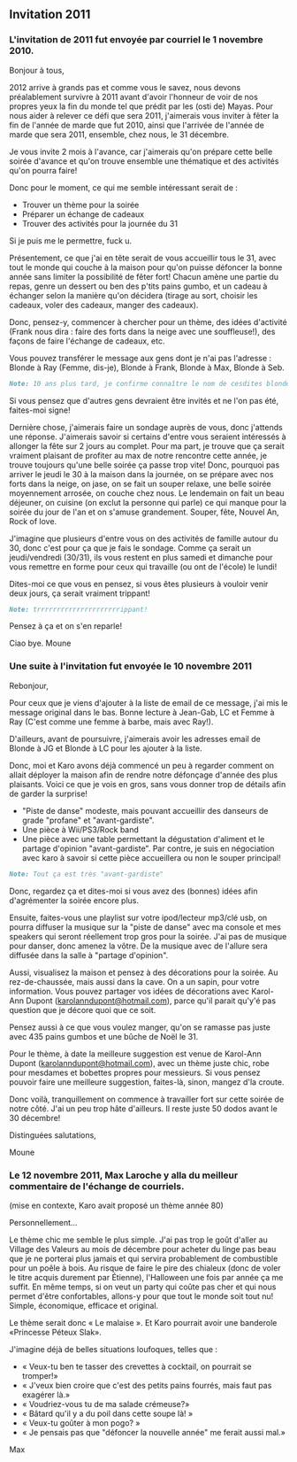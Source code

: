 ## Invitation 2011
 
### L'invitation de 2011 fut envoyée par courriel le 1 novembre 2010. 

Bonjour à tous,

2012 arrive à grands pas et comme vous le savez, nous devons préalablement survivre à 2011 avant d'avoir l'honneur de voir de nos propres yeux la fin du monde tel que prédit par les (osti de) Mayas. Pour nous aider à relever ce défi que sera 2011, j'aimerais vous inviter à fêter la fin de l'année de marde que fut 2010, ainsi que l'arrivée de l'année de marde que sera 2011, ensemble, chez nous, le 31 décembre.

Je vous invite 2 mois à l'avance, car j'aimerais qu'on prépare cette belle soirée d'avance et qu'on trouve ensemble une thématique et des activités qu'on pourra faire!

Donc pour le moment, ce qui me semble intéressant serait de :

- Trouver un thème pour la soirée
- Préparer un échange de cadeaux
- Trouver des activités pour la journée du 31

Si je puis me le permettre, fuck u.

Présentement, ce que j'ai en tête serait de vous accueillir tous le 31, avec tout le monde qui couche à la maison pour qu'on puisse défoncer la bonne année sans limiter la possibilité de fêter fort! Chacun amène une partie du repas, genre un dessert ou ben des p'tits pains gumbo, et un cadeau à échanger selon la manière qu'on décidera (tirage au sort, choisir les cadeaux, voler des cadeaux, manger des cadeaux).

Donc, pensez-y, commencer à chercher pour un thème, des idées d'activité (Frank nous dira : faire des forts dans la neige avec une souffleuse!), des façons de faire l'échange de cadeaux, etc.

Vous pouvez transférer le message aux gens dont je n'ai pas l'adresse : Blonde à Ray (Femme, dis-je), Blonde à Frank, Blonde à Max, Blonde à Seb.

```markdown
Note: 10 ans plus tard, je confirme connaître le nom de cesdites blondes!
```

Si vous pensez que d'autres gens devraient être invités et ne l'on pas été, faites-moi signe!

Dernière chose, j'aimerais faire un sondage auprès de vous, donc j'attends une réponse. J'aimerais savoir si certains d'entre vous seraient intéressés à allonger la fête sur 2 jours au complet. Pour ma part, je trouve que ça serait vraiment plaisant de profiter au max de notre rencontre cette année, je trouve toujours qu'une belle soirée ça passe trop vite! Donc, pourquoi pas arriver le jeudi le 30 à la maison dans la journée, on se prépare avec nos forts dans la neige, on jase, on se fait un souper relaxe, une belle soirée moyennement arrosée, on couche chez nous. Le lendemain on fait un beau déjeuner, on cuisine (on exclut la personne qui parle) ce qui manque pour la soirée du jour de l'an et on s'amuse grandement. Souper, fête, Nouvel An, Rock of love.

J'imagine que plusieurs d'entre vous on des activités de famille autour du 30, donc c'est pour ça que je fais le sondage. Comme ça serait un jeudi/vendredi (30/31), ils vous restent en plus samedi et dimanche pour vous remettre en forme pour ceux qui travaille (ou ont de l'école) le lundi!

Dites-moi ce que vous en pensez, si vous êtes plusieurs à vouloir venir deux jours, ça serait vraiment trippant!

```markdown
Note: trrrrrrrrrrrrrrrrrrrrrippant!
```

Pensez à ça et on s'en reparle!

Ciao bye.
Moune

### Une suite à l'invitation fut envoyée le 10 novembre 2011

Rebonjour,

Pour ceux que je viens d'ajouter à la liste de email de ce message, j'ai mis le message original dans le bas. Bonne lecture à Jean-Gab, LC et Femme à Ray (C'est comme une femme à barbe, mais avec Ray!).

D'ailleurs, avant de poursuivre, j'aimerais avoir les adresses email de Blonde à JG et Blonde à LC pour les ajouter à la liste.

Donc, moi et Karo avons déjà commencé un peu à regarder comment on allait déployer la maison afin de rendre notre défonçage d'année des plus plaisants. Voici ce que je vois en gros, sans vous donner trop de détails afin de garder la surprise!
- "Piste de danse" modeste, mais pouvant accueillir des danseurs de grade "profane" et "avant-gardiste".
- Une pièce à Wii/PS3/Rock band
- Une pièce avec une table permettant la dégustation d'aliment et le partage d'opinion "avant-gardiste". Par contre, je suis en négociation avec karo à savoir si cette pièce accueillera ou non le souper principal!

```markdown
Note: Tout ça est très "avant-gardiste"
```

Donc, regardez ça et dites-moi si vous avez des (bonnes) idées afin d'agrémenter la soirée encore plus.

Ensuite, faites-vous une playlist sur votre ipod/lecteur mp3/clé usb, on pourra diffuser la musique sur la "piste de danse" avec ma console et mes speakers qui seront réellement trop gros pour la soirée. J'ai pas de musique pour danser, donc amenez la vôtre. De la musique avec de l'allure sera diffusée dans la salle à "partage d'opinion".

Aussi, visualisez la maison et pensez à des décorations pour la soirée. Au rez-de-chaussée, mais aussi dans la cave. On a un sapin, pour votre information. Vous pouvez partager vos idées de décorations avec Karol-Ann Dupont (karolanndupont@hotmail.com), parce qu'il parait qu'y'é pas question que je décore quoi que ce soit.

Pensez aussi à ce que vous voulez manger, qu'on se ramasse pas juste avec 435 pains gumbos et une bûche de Noël le 31.

Pour le thème, à date la meilleure suggestion est venue de Karol-Ann Dupont (karolanndupont@hotmail.com), avec un thème juste chic, robe pour mesdames et bobettes propres pour messieurs. Si vous pensez pouvoir faire une meilleure suggestion, faites-là, sinon, mangez d'la croute.

Donc voilà, tranquillement on commence à travailler fort sur cette soirée de notre côté. J'ai un peu trop hâte d'ailleurs. Il reste juste 50 dodos avant le 30 décembre!

Distinguées salutations,

Moune

### Le 12 novembre 2011, Max Laroche y alla du meilleur commentaire de l'échange de courriels.

(mise en contexte, Karo avait proposé un thème année 80)

Personnellement...
 
Le thème chic me semble le plus simple. J'ai pas trop le goût d'aller au Village des Valeurs au mois de décembre pour acheter du linge pas beau que je ne porterai plus jamais et qui servira probablement de combustible pour un poêle à bois. Au risque de faire le pire des chialeux (donc de voler le titre acquis durement par Étienne), l'Halloween une fois par année ça me suffit. En même temps, si on veut un party qui coûte pas cher et qui nous permet d'être confortables, allons-y pour que tout le monde soit tout nu! Simple, économique, efficace et original.
 
Le thème serait donc « Le malaise ». Et Karo pourrait avoir une banderole «Princesse Péteux Slak».
 
J'imagine déjà de belles situations loufoques, telles que :
 
- « Veux-tu ben te tasser des crevettes à cocktail, on pourrait se tromper!»
- « J'veux bien croire que c'est des petits pains fourrés, mais faut pas exagérer là.»
- « Voudriez-vous tu de ma salade crémeuse?»
- « Bâtard qu'il y a du poil dans cette soupe là! »
- « Veux-tu goûter à mon pogo? »
- « Je pensais pas que "défoncer la nouvelle année" me ferait aussi mal.»

Max

